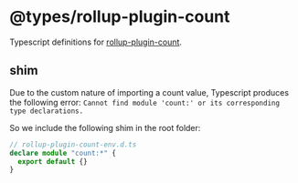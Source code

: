 # @types/rollup-plugin-count

Typescript definitions for [rollup-plugin-count](./../../libs/rollup-plugin-count).

## shim

Due to the custom nature of importing a count value, Typescript produces the following error:
`Cannot find module 'count:' or its corresponding type declarations.`

So we include the following shim in the root folder:

```ts
// rollup-plugin-count-env.d.ts
declare module "count:*" {
  export default {}
}
```
